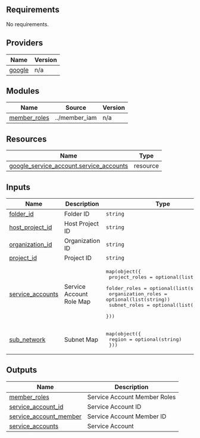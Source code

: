 <!-- BEGIN_TF_DOCS -->
## Requirements

No requirements.

## Providers

| Name | Version |
|------|---------|
| <a name="provider_google"></a> [google](#provider\_google) | n/a |

## Modules

| Name | Source | Version |
|------|--------|---------|
| <a name="module_member_roles"></a> [member\_roles](#module\_member\_roles) | ../member_iam | n/a |

## Resources

| Name | Type |
|------|------|
| [google_service_account.service_accounts](https://registry.terraform.io/providers/hashicorp/google/latest/docs/resources/service_account) | resource |

## Inputs

| Name | Description | Type | Default | Required |
|------|-------------|------|---------|:--------:|
| <a name="input_folder_id"></a> [folder\_id](#input\_folder\_id) | Folder ID | `string` | `null` | no |
| <a name="input_host_project_id"></a> [host\_project\_id](#input\_host\_project\_id) | Host Project ID | `string` | `null` | no |
| <a name="input_organization_id"></a> [organization\_id](#input\_organization\_id) | Organization ID | `string` | `null` | no |
| <a name="input_project_id"></a> [project\_id](#input\_project\_id) | Project ID | `string` | n/a | yes |
| <a name="input_service_accounts"></a> [service\_accounts](#input\_service\_accounts) | Service Account Role Map | <pre>map(object({<br>    project_roles      = optional(list(string))<br>    folder_roles       = optional(list(string))<br>    organization_roles = optional(list(string))<br>    subnet_roles       = optional(list(string))<br>  }))</pre> | n/a | yes |
| <a name="input_sub_network"></a> [sub\_network](#input\_sub\_network) | Subnet Map | <pre>map(object({<br>    region = optional(string)<br>  }))</pre> | `{}` | no |

## Outputs

| Name | Description |
|------|-------------|
| <a name="output_member_roles"></a> [member\_roles](#output\_member\_roles) | Service Account Member Roles |
| <a name="output_service_account_id"></a> [service\_account\_id](#output\_service\_account\_id) | Service Account ID |
| <a name="output_service_account_member"></a> [service\_account\_member](#output\_service\_account\_member) | Service Account Member ID |
| <a name="output_service_accounts"></a> [service\_accounts](#output\_service\_accounts) | Service Account |
<!-- END_TF_DOCS -->